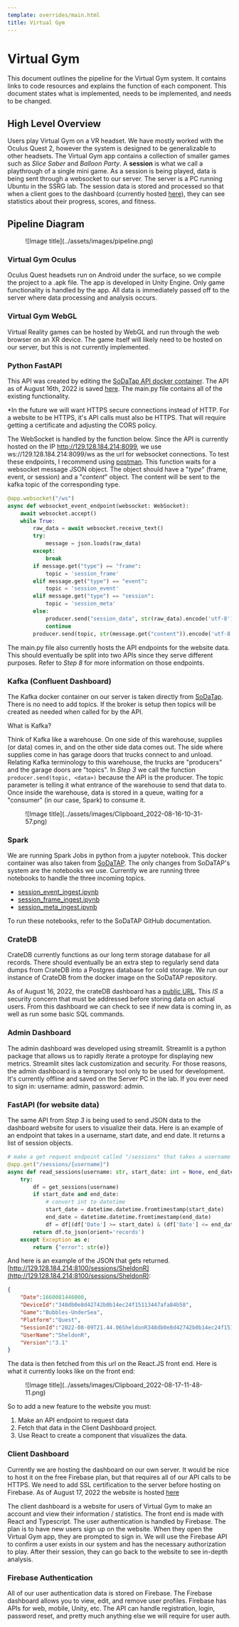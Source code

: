 ```yaml
---
template: overrides/main.html
title: Virtual Gym
---
```


# Virtual Gym

This document outlines the pipeline for the Virtual Gym system. It contains links to code resources and explains the function of each component. This document states what is implemented, needs to be implemented, and needs to be changed.

## High Level Overview
Users play Virtual Gym on a VR headset. We have mostly worked with the Oculus Quest 2, however the system is designed to be generalizable to other headsets. The Virtual Gym app contains a collection of smaller games such as *Slice Saber* and *Balloon Party*. A **session** is what we call a playthrough of a single mini game. As a session is being played, data is being sent through a websocket to our server. The server is a PC running Ubuntu in the SSRG lab. The session data is stored and processed so that when a client goes to the dashboard (currently hosted [here](http://129.128.184.214:8099/)), they can see statistics about their progress, scores, and fitness.

## Pipeline Diagram
<figure markdown>
  ![Image title](../assets/images/pipeline.png)
</figure>

### Virtual Gym Oculus
Oculus Quest headsets run on Android under the surface, so we compile the project to a .apk file. The app is developed in Unity Engine. Only game functionality is handled by the app. All data is immediately passed off to the server where data processing and analysis occurs.

### Virtual Gym WebGL
Virtual Reality games can be hosted by WebGL and run through the web browser on an XR device. The game itself will likely need to be hosted on our server, but this is not currently implemented.

### Python FastAPI
This API was created by editing the [SoDaTap API docker container](https://github.com/cande1gut/SoDa-TAP/tree/main/APIs). The API as of August 16th, 2022 is saved [here](https://drive.google.com/drive/folders/1yW_FcxNLCjnVCPniLgOLFU1UZbuA03mt?usp=sharing). The main.py file contains all of the existing functionality.

*In the future we will want HTTPS secure connections instead of HTTP. For a website to be HTTPS, it's API calls must also be HTTPS. That will require getting a certificate and adjusting the CORS policy.

The WebSocket is handled by the function below. Since the API is currently hosted on the IP http://129.128.184.214:8099, we use <a>ws://129.128.184.214:8099/ws</a> as the url for websocket connections. To test these endpoints, I recommend using [postman](https://www.postman.com/). This function waits for a websocket message JSON object. The object should have a "*type*" (frame, event, or session) and a "*content*" object. The content will be sent to the kafka topic of the corresponding type.

```python
@app.websocket("/ws")
async def websocket_event_endpoint(websocket: WebSocket):
    await websocket.accept()
    while True:
        raw_data = await websocket.receive_text()
        try:
            message = json.loads(raw_data)
        except:
            break
        if message.get("type") == "frame":
            topic = 'session_frame'
        elif message.get("type") == "event":
            topic = 'session_event'
        elif message.get("type") == "session":
            topic = 'session_meta'
        else:
            producer.send("session_data", str(raw_data).encode('utf-8'))
            continue
        producer.send(topic, str(message.get("content")).encode('utf-8'))
```

The main.py file also currently hosts the API endpoints for the website data. This should eventually be split into two APIs since they serve different purposes. Refer to *Step 8* for more information on those endpoints.

### Kafka (Confluent Dashboard)
The Kafka docker container on our server is taken directly from [SoDaTap](https://github.com/cande1gut/SoDa-TAP). There is no need to add topics. If the broker is setup then topics will be created as needed when called for by the API.

What is Kafka?

Think of Kafka like a warehouse. On one side of this warehouse, supplies (or data) comes in, and on the other side data comes out. The side where supplies come in has garage doors that trucks connect to and unload. Relating Kafka terminology to this warehouse, the trucks are "producers" and the garage doors are "topics". In *Step 3* we call the function `producer.send(topic, <data>)` because the API is the producer. The topic parameter is telling it what entrance of the warehouse to send that data to. Once inside the warehouse, data is stored in a queue, waiting for a "consumer" (in our case, Spark) to consume it. 
<figure markdown>
  ![Image title](../assets/images/Clipboard_2022-08-16-10-31-57.png)
</figure>

### Spark
We are running Spark Jobs in python from a jupyter notebook. This docker container was also taken from [SoDaTAP](https://github.com/cande1gut/SoDa-TAP). The only changes from SoDaTAP's system are the notebooks we use. Currently we are running three notebooks to handle the three incoming topics.

- [session_event_ingest.ipynb](https://github.com/SheldonRoberts/Virtual-Gym-Documentation/blob/main/attachments/session_event_ingest.ipynb)
- [session_frame_ingest.ipynb](https://github.com/SheldonRoberts/Virtual-Gym-Documentation/blob/main/attachments/session_frame_ingest.ipynb)
- [session_meta_ingest.ipynb](https://github.com/SheldonRoberts/Virtual-Gym-Documentation/blob/main/attachments/session_meta_ingest.ipynb)

To run these notebooks, refer to the SoDaTAP GitHub documentation.

### CrateDB
CrateDB currently functions as our long term storage database for all records. There should eventually be an extra step to regularly send data dumps from CrateDB into a Postgres database for cold storage. We run our instance of CrateDB from the docker image on the SoDaTAP repository. 

As of August 16, 2022, the crateDB dashboard has a [public URL](http://129.128.184.214:4200). This *IS* a security concern that must be addressed before storing data on actual users. From this dashboard we can check to see if new data is coming in, as well as run some basic SQL commands.

### Admin Dashboard
The admin dashboard was developed using streamlit. Streamlit is a python package that allows us to rapidly iterate a protoype for displaying new metrics. Streamlit sites lack customization and security. For those reasons, the admin dashboard is a temporary tool only to be used for development. It's currently offline and saved on the Server PC in the lab. If you ever need to sign in: username: admin, password: admin.

### FastAPI (for website data)
The same API from *Step 3* is being used to send JSON data to the dashboard website for users to visualize their data. Here is an example of an endpoint that takes in a username, start date, and end date. It returns a list of session objects.

```python
# make a get request endpoint called "/sessions" that takes a username parameter
@app.get("/sessions/{username}")
async def read_sessions(username: str, start_date: int = None, end_date: int = None):
    try:
        df = get_sessions(username)
        if start_date and end_date:
            # convert int to datetime
            start_date = datetime.datetime.fromtimestamp(start_date)
            end_date = datetime.datetime.fromtimestamp(end_date)
            df = df[(df['Date'] >= start_date) & (df['Date'] <= end_date)]
        return df.to_json(orient='records')
    except Exception as e:
        return {"error": str(e)}
```

And here is an example of the JSON that gets returned. [http://129.128.184.214:8100/sessions/SheldonR](http://129.128.184.214:8100/sessions/SheldonR):
```json
{
    "Date":1660081446000,
    "DeviceId":"348db0e8d42742b0b14ec24f15113447afa84b58",
    "Game":"Bubbles-UnderSea",
    "Platform":"Quest",
    "SessionId":"2022-08-09T21.44.06SheldonR348db0e8d42742b0b14ec24f15113447afa84b58",
    "UserName":"SheldonR",
    "Version":"3.1"
}
```
The data is then fetched from this url on the React.JS front end. Here is what it currently looks like on the front end:
<figure markdown>
  ![Image title](../assets/images/Clipboard_2022-08-17-11-48-11.png)
</figure>

So to add a new feature to the website you must:
1. Make an API endpoint to request data
2. Fetch that data in the Client Dashboard project.
3. Use React to create a component that visualizes the data.

### Client Dashboard
Currently we are hosting the dashboard on our own server. It would be nice to host it on the free Firebase plan, but that requires all of our API calls to be HTTPS. We need to add SSL certification to the server before hosting on Firebase. As of August 17, 2022 the website is hosted [here](http://129.128.184.214:8099/)

The client dashboard is a website for users of Virtual Gym to make an account and view their information / statistics. The front end is made with React and Typescript. The user authentication is handled by Firebase. The plan is to have new users sign up on the website. When they open the Virtual Gym app, they are prompted to sign in. We will use the Firebase API to confirm a user exists in our system and has the necessary authorization to play. After their session, they can go back to the website to see in-depth analysis.

### Firebase Authentication
All of our user authentication data is stored on Firebase. The Firebase dashboard allows you to view, edit, and remove user profiles. Firebase has APIs for web, mobile, Unity, etc. The API can handle registration, login, password reset, and pretty much anything else we will require for user auth. 